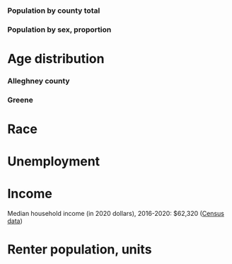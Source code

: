 ### Population by county total
<div class="flourish-embed flourish-chart" data-src="visualisation/11361192"><script src="https://public.flourish.studio/resources/embed.js"></script></div>


### Population by sex, proportion
<div class="flourish-embed flourish-chart" data-src="visualisation/11361049"><script src="https://public.flourish.studio/resources/embed.js"></script></div> 

# Age distribution 
### Alleghney county

<div class="flourish-embed flourish-chart" data-src="visualisation/11361247"><script src="https://public.flourish.studio/resources/embed.js"></script></div> 


### Greene 

<div class="flourish-embed flourish-chart" data-src="visualisation/11361999"><script src="https://public.flourish.studio/resources/embed.js"></script></div>


# Race 
<div class="flourish-embed flourish-chart" data-src="visualisation/11363519"><script src="https://public.flourish.studio/resources/embed.js"></script></div> 


# Unemployment 
<div class="flourish-embed flourish-chart" data-src="visualisation/11363593"><script src="https://public.flourish.studio/resources/embed.js"></script></div> 


# Income

Median household income (in 2020 dollars), 2016-2020: $62,320 ([Census data]([https://www.census.gov/quickfacts/alleghenycountypennsylvania]))

<div class="flourish-embed flourish-chart" data-src="visualisation/11363672"><script src="https://public.flourish.studio/resources/embed.js"></script></div> 

<div class="flourish-embed flourish-chart" data-src="visualisation/11363769"><script src="https://public.flourish.studio/resources/embed.js"></script></div>


# Renter population, units 

<div class="flourish-embed flourish-chart" data-src="visualisation/11363898"><script src="https://public.flourish.studio/resources/embed.js"></script></div> 
